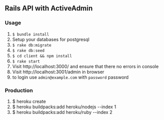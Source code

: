 ## Rails API with ActiveAdmin

### Usage
1. `$ bundle install`
2. Setup your databases for postgresql
3. `$ rake db:migrate`
4. `$ rake db:seed`
5. `$ cd client && npm install`
7. `$ rake start`
8. Visit http://localhost:3000/ and ensure that there no errors in console
9. Visit http://localhost:3001/admin in browser
9. to login use ```admin@example.com``` with ```password``` password


### Production
1. $ heroku create
2. $ heroku buildpacks:add heroku/nodejs --index 1
3. $ heroku buildpacks:add heroku/ruby --index 2
